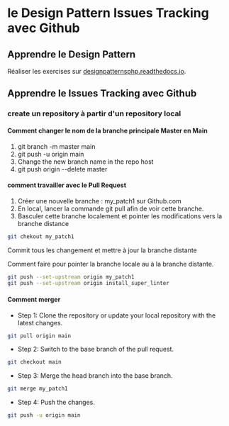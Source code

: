 # le Design Pattern   Issues Tracking avec Github

## Apprendre le Design Pattern
Réaliser les exercises sur  [designpatternsphp.readthedocs.io](https://designpatternsphp.readthedocs.io/en/latest/Creational/Prototype/README.html/).

## Apprendre le Issues Tracking avec Github

### create un repository à partir d'un repository local
#### Comment changer le nom de la branche principale Master en Main

1. git branch -m master main
2. git push -u origin main
3. Change the new branch name in the repo host
4. git push origin --delete master

#### comment travailler avec le Pull Request
1. Créer une nouvelle branche : my_patch1 sur Github.com
2. En local, lancer la commande git pull afin de voir cette branche.
3. Basculer cette branche localement et pointer les modifications vers la branche distance
```bash
git chekout my_patch1
```
Commit tous les changement et mettre à jour la branche distante

Comment faire pour pointer la branche locale au à la branche distante.

```bash
git push --set-upstream origin my_patch1
git push --set-upstream origin install_super_linter
```

#### Comment merger

* Step 1: Clone the repository or update your local repository with the latest changes.
```bash
git pull origin main
```
* Step 2: Switch to the base branch of the pull request.
```bash
git checkout main
```
* Step 3: Merge the head branch into the base branch.
```bash
git merge my_patch1
```
* Step 4: Push the changes.
```bash
git push -u origin main
```